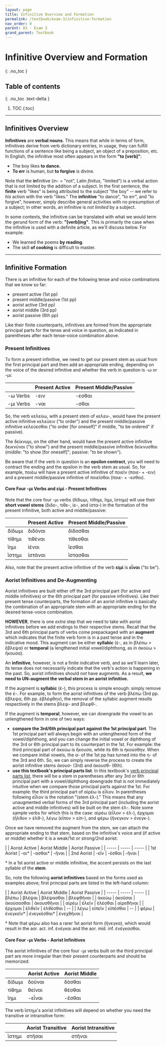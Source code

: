 ```yaml
---
layout: page
title: Infinitive Overview and Formation
permalink: /textbook/exam-3/infinitive-formation
nav_order: 0
parent: 03 - Exam 3
grand_parent: Textbook
---
```


# Infinitive Overview and Formation
{: .no_toc }

## Table of contents
{: .no_toc .text-delta }

1. TOC
{:toc}

***

## Infinitives Overview

**Infinitives** are **verbal nouns**. This means that while in terms of form, infinitives derive from verb dictionary entries, in usage, they can fulfill functions of a sentence like being a subject, an object of a preposition, etc. In English, the infinitive most often appears in the form **"to [verb]"**:

* The boy likes **to dance.**
* **To err** is human, but **to forgive** is divine.

Note that the **in**finitive (in- = "not", Latin *finitus*, "limited") is a verbal action that is not limited by the addition of a subject. In the first sentence, the **finite** verb "likes" is being attributed to the subject "the boy" -- we refer to *his* action with the verb "likes." The **infinitive** "to dance", "to err", and "to forgive", however, simply describe general activities with no presumption of a subject; in other words, an infinitive is *not limited* by a subject.

In some contexts, the infinitive can be translated with what we would term the gerund form of the verb: **"[verb]ing"**. This is primarily the case when the infinitive is used with a definite article, as we'll discuss below. For example:

* We learned the poems **by reading**.
* The skill **of cooking** is difficult to master.

***

## Infinitive Formation

There is an infinitive for each of the following tense and voice combinations that we know so far:
* present active (1st pp)
* present middle/passive (1st pp)
* aorist active (3rd pp)
* aorist middle (3rd pp)
* aorist passive (6th pp)

Like their finite counterparts, infinitives are formed from the appropriate principal parts for the tense and voice in question, as indicated in parentheses after each tense-voice combination above.

### Present Infinitives

To form a present infinitive, we need to get our present stem as usual from the first principal part and then add an appropriate ending, depending on the voice of the desired infinitive and whether the verb in question is -ω or -μι:

| | Present Active | Present Middle/Passive |
| ----- | ----- | ----- |
| -ω Verbs | -ειν | -εσθαι |
| -μι Verbs | -ναι | -σθαι |

So, the verb κελεύω, with a present stem of κελευ-, would have the present active infinitive κελεύειν ("to order") and the present middle/passive infinitive κελεύεσθαι ("to order [for oneself]" if middle, "to be ordered" if passive).

The δείκνυμι, on the other hand, would have the present active infinitive δεικνύναι ("to show") and the present middle/passive infinitive δείκνυσθαι (middle: "to show [for oneself]"; passive: "to be shown").

Be aware that if the verb in question is an **epsilon contract**, you will need to contract the ending and the epsilon in the verb stem as usual. So, for example, ποιέω will have a present active infinitive of ποιεῖν (ποιε- + -ειν) and a present middle/passive infinitive of ποιεῖσθαι (ποιε- + -εσθαι).

#### Core Four -μι Verbs and εἰμί - Present Infinitives

Note that the core four -μι verbs (δίδωμι, τίθημι, ἵημι, ἵστημι) will use their **short vowel stems** (διδο-, τιθε-, ἱε-, and ἱστα-) in the formation of the present infinitive, both active and middle/passive:

| | Present Active | Present Middle/Passive |
| ----- | ----- | ----- |
| δίδωμι | διδόναι | δίδοσθαι |
| τίθημι | τιθέναι | τίθεσθαι |
| ἵημι | ἱέναι | ἵεσθαι |
| ἵστημι | ἱστάναι | ἵστασθαι |

Also, note that the present active infinitive of the verb **εἰμί** is **εἶναι** ("to be").

### Aorist Infinitives and De-Augmenting

Aorist infinitives are built either off the 3rd principal part (for active and middle infinitives) or the 6th principal part (for passive infinitives). Like their present tense counterparts, the formation of an aorist infinitive is basically the combination of an appropriate stem with an appropriate ending for the desired tense-voice combination.

**HOWEVER**, there is one *extra* step that we need to take with aorist infinitives before we add endings to their respective stems. Recall that the 3rd and 6th principal parts of verbs come prepackaged with an **augment** which indicates that the finite verb form is in a past tense and in the indicative mood. This augment can be either **syllabic** (ἐ-, as in βλέπω > ἔβλεψα) or **temporal** (a lengthened initial vowel/diphthong, as in ἀκούω > ἤκουσα).

An **infinitive**, however, is not a finite indicative verb, and as we'll learn later, its tense does not necessarily indicate that the verb's action is happening in the past. So, aorist infinitives should *not* have augments. As a result, **we need to UN-augment the verbal stem in an aorist infinitive.**

If the augment is **syllabic** (ἐ-), this process is simple enough: simply remove the ἐ-. For example, to form the aorist infinitives of the verb βλέπω (3rd pp. ἔβλεψα, 6th pp. ἐβλέφθην), the removal of the syllabic augment results respectively in the stems βλεψ- and βλεφθ-.

If the augment is **temporal**, however, we can downgrade the vowel to an unlengthened form in one of two ways:
* **compare the 3rd/6th principal part against the 1st principal part**. The 1st principal part will always begin with an unlengthened form of the vowel/diphthong, and you can change the initial vowel or diphthong of the 3rd or 6th principal part to its counterpart in the 1st. For example: the third principal part of ἀκούω is ἤκουσα, while its 6th is ἠκούσθην. When we compare initial vowels, the α- of the 1st pp has turned into the η- of the 3rd and 6th. So, we can simply reverse the process to create the aorist infinitive stems ἀκουσ- (3rd) and ἀκουσθ- (6th).
* **use this textbook's principal parts list**. In this textbook's [verb principal parts list](../../vocabulary/verb-principal-parts), there will be a stem in parentheses after any 3rd or 6th principal part with a vowel/diphthong downgrade that is not immediately intuitive when we compare those principal parts against the 1st. For example: the third principal part of αἱρέω is εἶλον. In parentheses following εἷλον is the notation "(stem ἑλ-)." This means that any unaugmented verbal forms of the 3rd principal part (including the aorist active and middle infinitives) will be built on the stem ἑλ-. Note some sample verbs for which this is the case: αἱρέω (εἷλον > ἑλ-), ἔρχομαι (ἦλθον > ἐλθ-), λέγω (εἶπον > εἰπ-), and φέρω (ἤνεγκον > ἐνεγκ-).

Once we have removed the augment from the stem, we can attach the appropriate ending to that stem, based on the infinitive's voice and (if active or middle) whether it is a weak/1st or strong/2nd aorist:

| | Aorist Active | Aorist Middle | Aorist Passive |
| ----- | ----- | ----- |
| 1st Aorist | -αι\* | -ασθαι\* | -ῆναι |
| 2nd Aorist | -εῖν | -έσθαι | -ῆναι |

\* In a 1st aorist active or middle infinitive, the accent persists on the last syllable of the **stem**.

So, note the following **aorist infinitives** based on the forms used as examples above; first principal parts are listed in the left-hand column:

| | Aorist Active | Aorist Middle | Aorist Passive |
| ----- | ----- | ----- |
| βλέπω | βλέψαι | βλέψασθαι | βλεφθῆναι |
| ἀκούω | ἀκοῦσαι | ἀκούσασθαι | ἀκουσθῆναι |
| αἱρέω | ἑλεῖν | ἑλέσθαι | αἱρεθῆναι |
| ἔρχομαι | ἐλθεῖν | ἐλθέσθαι | -- |
| λέγω | εἰπεῖν | εἰπέσθαι | -- |
| φέρω | ἐνεγκεῖν\* | ἐνεγκέσθαι\* | ἐνεχθῆναι |

\* Note that φέρω also has a rarer 1st aorist form (ἤνεγκα), which would result in the aor. act. inf. ἐνέγκαι and the aor. mid. inf. ἐνέγκασθαι.

#### Core Four -μι Verbs - Aorist Infinitives

The aorist infinitives of the core four -μι verbs built on the third principal part are more irregular than their present counterparts and should be memorized:

| | Aorist Active | Aorist Middle |
| ----- | ----- | ----- |
| δίδωμι | δοῦναι | δόσθαι |
| τίθημι | θεῖναι | θέσθαι |
| ἵημι | -εἷναι | -ἕσθαι |

The verb ἵστημι's aorist infinitives will depend on whether you need the transitive or intransitive form:

| |  Aorist Transitive |  Aorist Intransitive |
| ----- | ----- | ----- |
| ἵστημι | στῆσαι | στῆναι |
